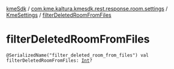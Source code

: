 [kmeSdk](../../index.md) / [com.kme.kaltura.kmesdk.rest.response.room.settings](../index.md) / [KmeSettings](index.md) / [filterDeletedRoomFromFiles](./filter-deleted-room-from-files.md)

# filterDeletedRoomFromFiles

`@SerializedName("filter_deleted_room_from_files") val filterDeletedRoomFromFiles: `[`Int`](https://kotlinlang.org/api/latest/jvm/stdlib/kotlin/-int/index.html)`?`